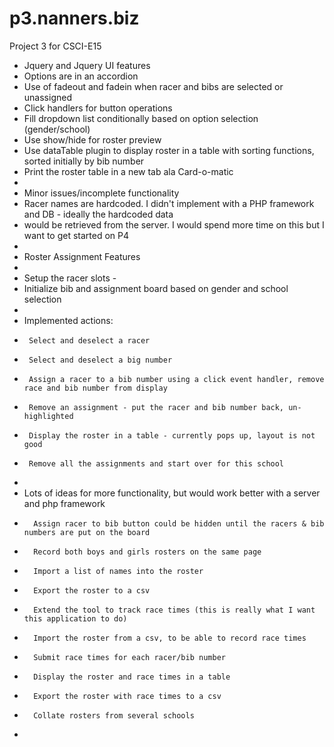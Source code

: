p3.nanners.biz
==============

Project 3 for CSCI-E15

* Jquery and Jquery UI features
*	Options are in an accordion
*	Use of fadeout and fadein when racer and bibs are selected or unassigned
*	Click handlers for button operations
*	Fill dropdown list conditionally based on option selection (gender/school)
*	Use show/hide for roster preview
*   Use dataTable plugin to display roster in a table with sorting functions, sorted initially by bib number
*   Print the roster table in a new tab ala Card-o-matic
*
* Minor issues/incomplete functionality
*	Racer names are hardcoded.  I didn't implement with a PHP framework and DB - ideally the hardcoded data
*   would be retrieved from the server. I would spend more time on this but I want to get started on P4
*
* Roster Assignment Features
*
*  Setup the racer slots - 
*  Initialize bib and assignment board based on gender and school selection
*  
*  Implemented actions:
*      Select and deselect a racer
*      Select and deselect a big number
*      Assign a racer to a bib number using a click event handler, remove race and bib number from display
*      Remove an assignment - put the racer and bib number back, un-highlighted
*      Display the roster in a table - currently pops up, layout is not good
*      Remove all the assignments and start over for this school
*
* Lots of ideas for more functionality, but would work better with a server and php framework
*		Assign racer to bib button could be hidden until the racers & bib numbers are put on the board
* 		Record both boys and girls rosters on the same page
* 		Import a list of names into the roster
* 		Export the roster to a csv
*		Extend the tool to track race times (this is really what I want this application to do)
*  		Import the roster from a csv, to be able to record race times
*      	Submit race times for each racer/bib number
*      	Display the roster and race times in a table 
*      	Export the roster with race times to a csv
*      	Collate rosters from several schools
*  